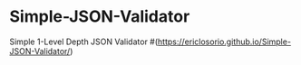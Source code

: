 # Simple-JSON-Validator
Simple 1-Level Depth JSON Validator
#(https://ericlosorio.github.io/Simple-JSON-Validator/)
